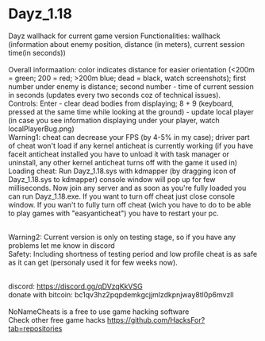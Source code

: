 # Dayz_1.18
Dayz wallhack for current game version
Functionalities: wallhack (information about enemy position, distance (in meters), current session time(in seconds))<br /><br />
Overall informaation: color indicates distance for easier orientation (<200m = green; 200 = red; >200m blue; dead = black, watch screenshots); first number under enemy is distance; second number - time of current session in seconds (updates every two seconds coz of technical issues).<br />
Controls: Enter - clear dead bodies from displaying; 8 + 9 (keyboard, pressed at the same time while looking at the ground) - update local player (in case you see information displaying under your player, watch localPlayerBug.png)<br />
Warning1: cheat can decrease your FPS (by 4-5% in my case); driver part of cheat won't load if any kernel anticheat is currently working (if you have faceit anticheat installed you have to unload it with task manager or uninstall, any other kernel anticheat turns off with the game it used in)<br />
Loading cheat: Run Dayz_1.18.sys with kdmapper (by dragging icon of Dayz_1.18.sys to kdmapper) console window will pop up for few milliseconds. Now join any server and as soon as you're fully loaded you can run Dayz_1.18.exe. If you want to turn off cheat just close console window. If you wan't to fully turn off cheat (wich you have to do to be able to play games with "easyanticheat") you have to restart your pc.<br /><br />

Warning2: Current version is only on testing stage, so if you have any problems let me know in discord<br />
Safety: Including shortness of testing period and low profile cheat is as safe as it can get (personaly used it for few weeks now).<br /><br />

discord: https://discord.gg/qDVzqKkVSG<br />
donate with bitcoin: bc1qv3hz2pqpdemkgcjjmlzdkpnjway8tl0p6mvzll<br /><br />
NoNameCheats is a free to use game hacking software<br />
Check other free game hacks https://github.com/HacksFor?tab=repositories<br />

